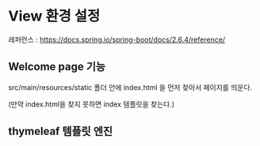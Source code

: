 # View 환경 설정

레퍼런스 : https://docs.spring.io/spring-boot/docs/2.6.4/reference/

## Welcome page 기능

src/main/resources/static 폴더 안에 index.html 을 먼저 찾아서 페이지를 띄운다.

(만약 index.html을 찾지 못하면 index 템플릿을 찾는다.)

## thymeleaf 템플릿 엔진


## 